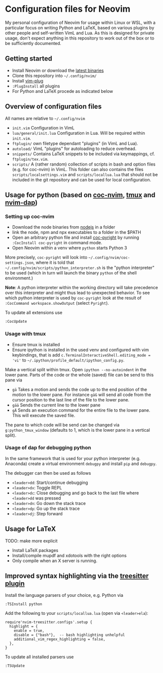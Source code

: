 # Configuration files for Neovim

My personal configuration of Neovim for usage within Linux or WSL, with a particular focus on writing Python and LaTeX, based on various plugins by other people and self-written VimL and Lua.
As this is designed for private usage, don't expect anything in this repository to work out of the box or to be sufficiently documented. 

## Getting started

+ Install Neovim or download the [latest binaries](https://github.com/neovim/neovim/releases/)
+ Clone this repository into `~/.config/nvim/`
+ Install [vim-plug](https://github.com/junegunn/vim-plug)
+ `:PlugInstall` all plugins
+ For Python and LaTeX procede as indicated below

## Overview of configuration files

All names are relative to `~/.config/nvim`

+  `init.vim` Configuration in VimL
+  `lua/general/init.lua` Configuration in Lua. Will be required within `init.vim`.
+  `ftplugin/` own filetype dependant "plugins" (in VimL and Lua).
+  `autoload/` VimL "plugins" for autoloading to reduce overhead.
+ `snippets/` Contains LaTeX snippets to be included via keymappings, cf. `ftplugin/tex.vim`.
+ `scripts/` A (rather random) collection of scripts in bash and option files (e.g. for coc-nvim) in VimL. This folder can also contains the files `scripts/localsettings.vim` and `scripts/locallua.lua` that should not be included in the git repository and can be used for local configuration.


## Usage for python (based on [coc-nvim](https://github.com/neoclide/coc.nvim), [tmux](https://wiki.ubuntuusers.de/tmux/) and [nvim-dap](https://github.com/mfussenegger/nvim-dap))

### Setting up coc-nvim

+ Download the node binaries from [nodejs](https://nodejs.org/en/download/) in a folder
+ link the node, npm and npx executables to a folder in the $PATH
+ Open an arbitrary python file and install [coc-pyright](https://github.com/fannheyward/coc-pyright) by running `:CocInstall coc-pyright` in command mode.
+ Open Neovim within a venv where `python` starts Python 3

More precisely, `coc-pyright` will look into `~/.config/nvim/coc-settings.json`, where it is told that `~/.config/nvim/scripts/python_interpreter.sh` is the "python interpreter" to be used (which in turn will launch the binary `python` of the shell environment.)

**Note**: A python interpreter within the working directory will take precedence over this interpreter and might thus lead to unexpected behavior. 
To see which python interpreter is used by `coc-pyright` look at the result of `:CocCommand workspace.showOutput` (select `Pyright`).

To update all extensions use

```
:CocUpdate
```

### Usage with tmux

+ Ensure tmux is installed
+ Ensure ipython is installed in the used venv and configured with vim keybindings, that is add `c.TerminalInteractiveShell.editing_mode = 'vi'` to `~/.ipython/profile_default/ipython_config.py`.

Make a vertical split within tmux. Open `ipython --no-autoindent` in the lower pane. Parts of the code or the whole (saved) file can be send to this pane via

+ `gä` Takes a motion and sends the code up to the end position of the motion to the lower pane.  For instance `gäG` will send all code from the cursor position to the last line of the file to the lower pane. 
+ `gää` Sends the current line to the lower pane
+ `gÄ` Sends an execution command for the entire file to the lower pane. This will execute the saved file.

The pane to which code will be send can be changed via `g:python_tmux_window` (defaults to 1, which is the lower pane in a vertical split). 

### Usage of dap for debugging python

In the same framework that is used for your python interpreter (e.g. Anaconda) create a virtual environment `debugpy` and install `pip` and `debugpy`. 

The debugger can then be used as follows

+ `<leader>dd`: Start/continue debugging
+ `<leader>dx`: Toggle REPL
+ `<leader>dc`: Close debugging and go back to the last file where `<leader>dd` was pressed
+ `<leader>dn`: Go down the stack trace
+ `<leader>dp`: Go up the stack trace
+ `<leader>dj`: Step forward

## Usage for LaTeX
TODO: make more explicit
+ Install LaTeX packages
+ Install/compile mupdf and xdotools with the right options
+ Only compile when an X server is running.

## Improved syntax highlighting via the [treesitter plugin](https://github.com/nvim-treesitter/nvim-treesitter)

Install the language parsers of your choice, e.g. Python via

```
:TSInstall python
```

Add the following to your `scripts/locallua.lua` (open via `<leader>ela`):

```
require'nvim-treesitter.configs'.setup {
  highlight = {
    enable = true,
    disable = {"bash"},  -- bash highlighting unhelpful
    additional_vim_regex_highlighting = false,
  },
}
```
To update all installed parsers use

```
:TSUpdate
```



